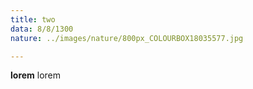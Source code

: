 ```yaml
---
title: two
data: 8/8/1300
nature: ../images/nature/800px_COLOURBOX18035577.jpg

---
```

**lorem**
lorem

